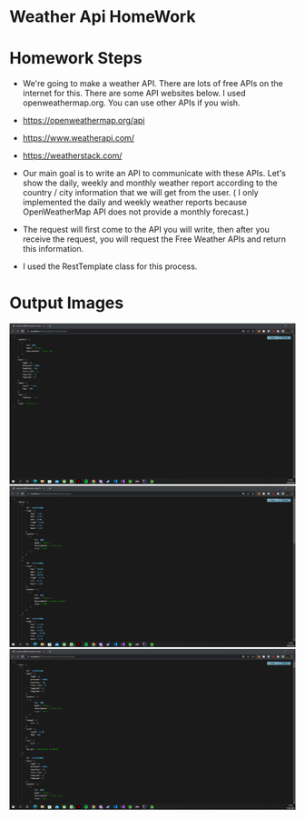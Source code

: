 # Weather Api HomeWork

# Homework Steps

- We're going to make a weather API. There are lots of free APIs on the internet for this. There are some API websites below. I used openweathermap.org. You can use other APIs if you wish.

- https://openweathermap.org/api
- https://www.weatherapi.com/
- https://weatherstack.com/

- Our main goal is to write an API to communicate with these APIs. Let's show the daily, weekly and monthly weather report according to the country / city information that we will get from the user. ( I only implemented the daily and weekly weather reports because OpenWeatherMap API does not provide a monthly forecast.)

- The request will first come to the API you will write, then after you receive the request, you will request the Free Weather APIs and return this information.

- I used the RestTemplate class for this process.

# Output Images
![current](src/main/resources/static/img/currentWeather.png)
![daily](src/main/resources/static/img/dailyWeather.png)
![weekly](src/main/resources/static/img/weeklyWeather.png)




